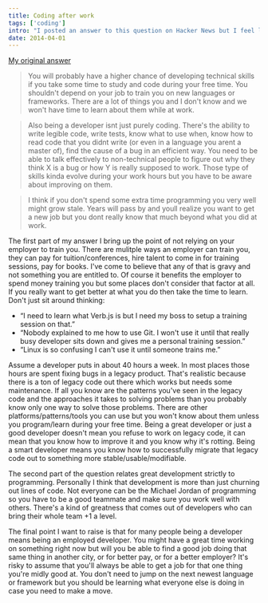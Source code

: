 ```yaml
---
title: Coding after work
tags: ['coding']
intro: "I posted an answer to this question on Hacker News but I feel like there's more I need to explain."
date: 2014-04-01
---
```

[My original answer](https://news.ycombinator.com/item?id=7475549)

> You will probably have a higher chance of developing technical skills if you take some time to study and code during your free time. You shouldn't depend on your job to train you on new languages or frameworks. There are a lot of things you and I don't know and we won't have time to learn about them while at work.

> Also being a developer isnt just purely coding. There's the ability to write legible code, write tests, know what to use when, know how to read code that you didnt write (or even in a language you arent a master of), find the cause of a bug in an efficient way. You need to be able to talk effectively to non-technical people to figure out why they think X is a bug or how Y is really supposed to work. Those type of skills kinda evolve during your work hours but you have to be aware about improving on them.

> I think if you don't spend some extra time programming you very well might grow stale. Years will pass by and youll realize you want to get a new job but you dont really know that much beyond what you did at work.

The first part of my answer I bring up the point of not relying on your employer to train you. There are mulitple ways an employer can train you, they can pay for tuition/conferences, hire talent to come in for training sessions, pay for books. I've come to believe that any of that is gravy and not something you are entitled to. Of course it benefits the employer to spend money training you but some places don't consider that factor at all. If you really want to get better at what you do then take the time to learn. Don't just sit around thinking:  

* “I need to learn what Verb.js is but I need my boss to setup a training session on that.”
* “Nobody explained to me how to use Git. I won't use it until that really busy developer sits down and gives me a personal training session.”
* “Linux is so confusing I can't use it until someone trains me.”

Assume a developer puts in about 40 hours a week. In most places those hours are spent fixing bugs in a legacy product. That's realistic because there is a ton of legacy code out there which works but needs some maintenance. If all you know are the patterns you've seen in the legacy code and the approaches it takes to solving problems than you probably know only one way to solve those problems. There are other platforms/patterns/tools you can use but you won't know about them unless you program/learn during your free time. Being a great developer or just a good developer doesn't mean you refuse to work on legacy code, it can mean that you know how to improve it and you know why it's rotting. Being a smart developer means you know how to successfully migrate that legacy code out to something more stable/usable/modifiable. 

The second part of the question relates great development strictly to programming. Personally I think that development is more than just churning out lines of code. Not everyone can be the Michael Jordan of programming so you have to be a good teammate and make sure you work well with others. There's a kind of greatness that comes out of developers who can bring their whole team +1 a level.

The final point I want to raise is that for many people being a developer means being an employed developer. You might have a great time working on something right now but will you be able to find a good job doing that same thing in another city, or for better pay, or for a better employer? It's risky to assume that you'll always be able to get a job for that one thing you're midly good at. You don't need to jump on the next newest language or framework but you should be learning what everyone else is doing in case you need to make a move. 



